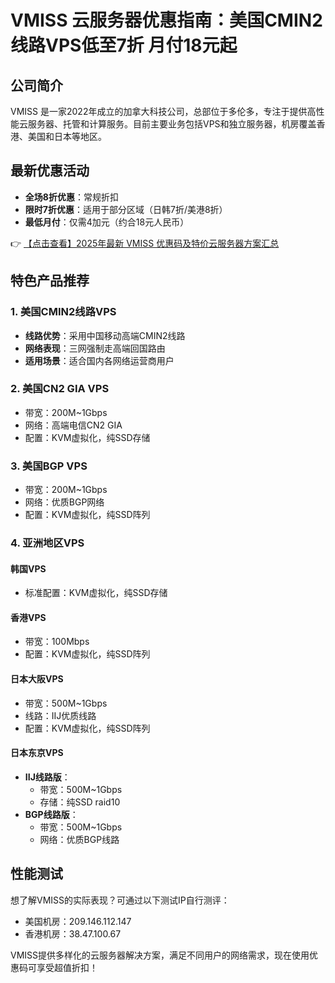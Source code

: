 # VMISS 云服务器优惠指南：美国CMIN2线路VPS低至7折 月付18元起

## 公司简介
VMISS 是一家2022年成立的加拿大科技公司，总部位于多伦多，专注于提供高性能云服务器、托管和计算服务。目前主要业务包括VPS和独立服务器，机房覆盖香港、美国和日本等地区。

## 最新优惠活动
- **全场8折优惠**：常规折扣
- **限时7折优惠**：适用于部分区域（日韩7折/美港8折）
- **最低月付**：仅需4加元（约合18元人民币）

👉 [【点击查看】2025年最新 VMISS 优惠码及特价云服务器方案汇总](https://bit.ly/Vmiss)

## 特色产品推荐

### 1. 美国CMIN2线路VPS
- **线路优势**：采用中国移动高端CMIN2线路
- **网络表现**：三网强制走高端回国路由
- **适用场景**：适合国内各网络运营商用户

### 2. 美国CN2 GIA VPS
- 带宽：200M~1Gbps
- 网络：高端电信CN2 GIA
- 配置：KVM虚拟化，纯SSD存储

### 3. 美国BGP VPS
- 带宽：200M~1Gbps
- 网络：优质BGP网络
- 配置：KVM虚拟化，纯SSD阵列

### 4. 亚洲地区VPS
#### 韩国VPS
- 标准配置：KVM虚拟化，纯SSD存储

#### 香港VPS
- 带宽：100Mbps
- 配置：KVM虚拟化，纯SSD阵列

#### 日本大阪VPS
- 带宽：500M~1Gbps
- 线路：IIJ优质线路
- 配置：KVM虚拟化，纯SSD阵列

#### 日本东京VPS
- **IIJ线路版**：
  - 带宽：500M~1Gbps
  - 存储：纯SSD raid10
- **BGP线路版**：
  - 带宽：500M~1Gbps
  - 网络：优质BGP线路

## 性能测试
想了解VMISS的实际表现？可通过以下测试IP自行测评：
- 美国机房：209.146.112.147
- 香港机房：38.47.100.67

VMISS提供多样化的云服务器解决方案，满足不同用户的网络需求，现在使用优惠码可享受超值折扣！